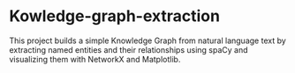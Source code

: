 # Kowledge-graph-extraction
This project builds a simple Knowledge Graph from natural language text by extracting named entities and their relationships using spaCy and visualizing them with NetworkX and Matplotlib.
